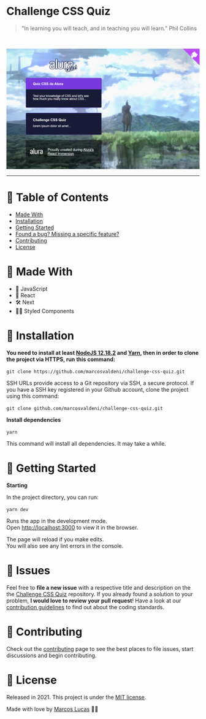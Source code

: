 # Challenge CSS Quiz

> "In learning you will teach, and in teaching you will learn." Phil Collins

<br />
<p align="center"><img src=".github/home.png?raw=true"/></p>

---

# :pushpin: Table of Contents
* [Made With](#rocket-made-with)
* [Installation](#construction_worker-installation)
* [Getting Started](#runner-getting-started)
* [Found a bug? Missing a specific feature?](#bug-issues)
* [Contributing](#tada-contributing)
* [License](#closed_book-license)

# :rocket: Made With

* 👑 JavaScript 
* 💫 React
* 🛠  Next
* 💅🏻 Styled Components


# :construction_worker: Installation

**You need to install at least [NodeJS 12.18.2](https://nodejs.org/) and [Yarn](https://classic.yarnpkg.com/en/docs/install/), then in order to clone the project via HTTPS, run this command:**

```git clone https://github.com/marcosvaldeni/challenge-css-quiz.git```

SSH URLs provide access to a Git repository via SSH, a secure protocol. If you have a SSH key registered in your Github account, clone the project using this command:

```git clone github.com/marcosvaldeni/challenge-css-quiz.git```

**Install dependencies**

`yarn`

This command will install all dependencies. It may take a while.

# :runner: Getting Started

**Starting**

In the project directory, you can run:

`yarn dev`

Runs the app in the development mode.\
Open [http://localhost:3000](http://localhost:3000) to view it in the browser.

The page will reload if you make edits.\
You will also see any lint errors in the console.

# :bug: Issues

Feel free to **file a new issue** with a respective title and description on the the [Challenge CSS Quiz](https://github.com/marcosvaldeni/Fintech-Design-with-React-Native/issues) repository. If you already found a solution to your problem, **I would love to review your pull request**! Have a look at our [contribution guidelines](https://github.com/marcosvaldeni/Fintech-Design-with-React-Native/blob/master/CONTRIBUTING.md) to find out about the coding standards.

# :tada: Contributing

Check out the [contributing](https://github.com/marcosvaldeni/challenge-css-quiz/blob/master/CONTRIBUTING.md) page to see the best places to file issues, start discussions and begin contributing.

# :closed_book: License

Released in 2021.
This project is under the [MIT license](https://github.com/marcosvaldeni/challenge-css-quiz/blob/master/LICENSE).

Made with love by [Marcos Lucas](https://github.com/marcosvaldeni) 💚🚀